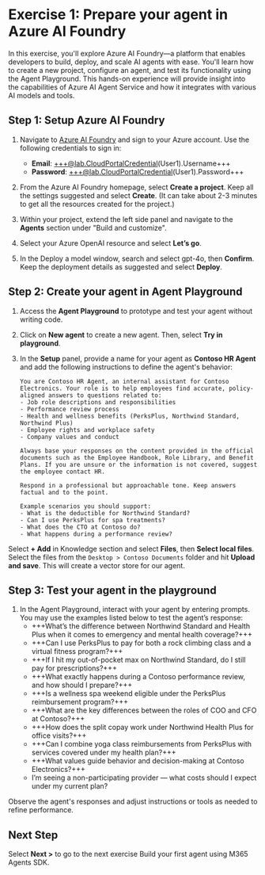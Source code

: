 # Exercise 1: Prepare your agent in Azure AI Foundry

In this exercise, you'll explore Azure AI Foundry—a platform that enables developers to build, deploy, and scale AI agents with ease. You'll learn how to create a new project, configure an agent, and test its functionality using the Agent Playground. This hands-on experience will provide insight into the capabilities of Azure AI Agent Service and how it integrates with various AI models and tools. 

## Step 1: Setup Azure AI Foundry 

1. Navigate to [Azure AI Foundry](https://ai.azure.com) and sign to your Azure account. Use the following credentials to sign in:
    - **Email**: +++@lab.CloudPortalCredential(User1).Username+++
    - **Password**: +++@lab.CloudPortalCredential(User1).Password+++

2. From the Azure AI Foundry homepage, select **Create a project**. Keep all the settings suggested and select **Create**. (It can take about 2-3 minutes to get all the resources created for the project.)
3. Within your project, extend the left side panel and navigate to the **Agents** section under "Build and customize".
4. Select your Azure OpenAI resource and select **Let’s go**.
5. In the Deploy a model window, search and select gpt-4o, then **Confirm**. Keep the deployment details as suggested and select **Deploy**.

## Step 2: Create your agent in Agent Playground 

1. Access the **Agent Playground** to prototype and test your agent without writing code.
2. Click on **New agent** to create a new agent. Then, select **Try in playground**.
3. In the **Setup** panel, provide a name for your agent as **Contoso HR Agent** and add the following instructions to define the agent's behavior:
 
    ```
    You are Contoso HR Agent, an internal assistant for Contoso Electronics. Your role is to help employees find accurate, policy-aligned answers to questions related to:
    - Job role descriptions and responsibilities
    - Performance review process
    - Health and wellness benefits (PerksPlus, Northwind Standard, Northwind Plus)
    - Employee rights and workplace safety
    - Company values and conduct
    
    Always base your responses on the content provided in the official documents such as the Employee Handbook, Role Library, and Benefit Plans. If you are unsure or the information is not covered, suggest the employee contact HR.
    
    Respond in a professional but approachable tone. Keep answers factual and to the point.
    
    Example scenarios you should support:
    - What is the deductible for Northwind Standard?
    - Can I use PerksPlus for spa treatments?
    - What does the CTO at Contoso do?
    - What happens during a performance review?
    ```

Select **+ Add** in Knowledge section and select **Files**, then **Select local files**. Select the files from the `Desktop > Contoso Documents` folder and hit **Upload and save**. This will create a vector store for our agent.

## Step 3: Test your agent in the playground

1. In the Agent Playground, interact with your agent by entering prompts. You may use the examples listed below to test the agent’s response:
    - +++What’s the difference between Northwind Standard and Health Plus when it comes to emergency and mental health coverage?+++
    - +++Can I use PerksPlus to pay for both a rock climbing class and a virtual fitness program?+++
    - +++If I hit my out-of-pocket max on Northwind Standard, do I still pay for prescriptions?+++
    - +++What exactly happens during a Contoso performance review, and how should I prepare?+++
    - +++Is a wellness spa weekend eligible under the PerksPlus reimbursement program?+++
    - +++What are the key differences between the roles of COO and CFO at Contoso?+++
    - +++How does the split copay work under Northwind Health Plus for office visits?+++
    - +++Can I combine yoga class reimbursements from PerksPlus with services covered under my health plan?+++
    - +++What values guide behavior and decision-making at Contoso Electronics?+++
    - I’m seeing a non-participating provider — what costs should I expect under my current plan?

Observe the agent's responses and adjust instructions or tools as needed to refine performance.

## Next Step

Select **Next >** to go to the next exercise Build your first agent using M365 Agents SDK.
